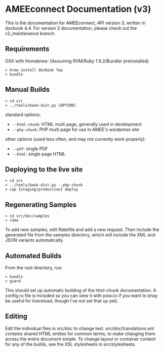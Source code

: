 AMEEconnect Documentation (v3)
==============================

This is the documentation for AMEEconnect, API version 3, written in docbook 4.4. For
version 2 documentation, please check out the v2_maintenance branch.

Requirements
------------

OSX with Homebrew:
(Assuming RVM/Ruby 1.9.2/Bundler preinstalled)

    > brew install docbook fop
    > bundle

Manual Builds
-------------

    > cd src
    > ../tools/book-dist.py [OPTION]

standard options:

* `--html-chunk`: HTML multi page, generally used in development
* `--php-chunk`:  PHP multi page for use in AMEE's wordpress site

other options (used less often, and may not currently work properly):

* `--pdf`:  single PDF
* `--html`: single page HTML

Deploying to the live site
--------------------------

    > cd src
    > ../tools/book-dist.py --php-chunk
    > cap {staging|production} deploy

Regenerating Samples
--------------------

    > cd src/doc/samples
    > rake

To add new samples, edit Rakefile and add a new request. Then include the generated 
file from the samples directory, which will include the XML and JSON variants automatically.

Automated Builds
----------------

From the root directory, run:

    > bundle
    > guard

This should set up automatic building of the html-chunk documentation. A config.ru file is 
included so you can view it with pow.cx if you want to (may be useful for livereload, though
I've not set that up yet).

Editing
-------

Edit the individual files in src/doc to change text. src/doc/translations.ent contains shared
HTML entites for common terms, to make changing them across the entire document simple. To change
layout or container content for any of the builds, see the XSL stylesheets in src/stylesheets.